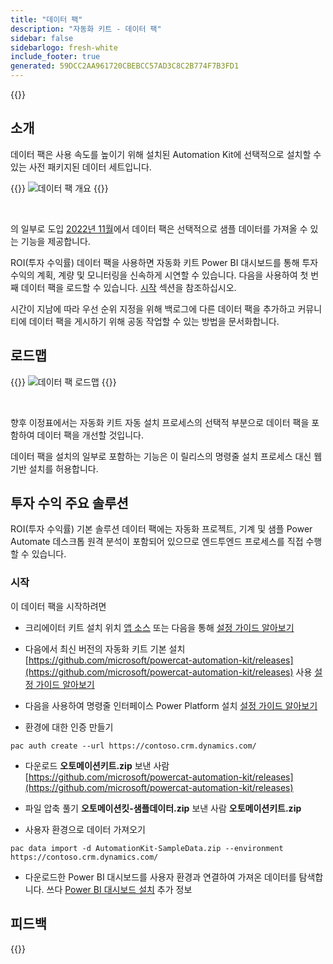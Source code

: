 ```yaml
---
title: "데이터 팩"
description: "자동화 키트 - 데이터 팩"
sidebar: false
sidebarlogo: fresh-white
include_footer: true
generated: 59DCC2AA961720CBEBCC57AD3C8C2B774F7B3FD1
---
```


{{<toc>}}

## 소개

데이터 팩은 사용 속도를 높이기 위해 설치된 Automation Kit에 선택적으로 설치할 수 있는 사전 패키지된 데이터 세트입니다.

{{<border>}}
![데이터 팩 개요](https://powercat-automation-kit.azureedge.net/releases/november-2022/DataPacks.svg)
{{</border>}}

<br/>

의 일부로 도입 [2022년 11월](/ko/releases/november-2022)에서 데이터 팩은 선택적으로 샘플 데이터를 가져올 수 있는 기능을 제공합니다.

ROI(투자 수익률) 데이터 팩을 사용하면 자동화 키트 Power BI 대시보드를 통해 투자 수익의 계획, 계량 및 모니터링을 신속하게 시연할 수 있습니다. 다음을 사용하여 첫 번째 데이터 팩을 로드할 수 있습니다. [시작](/ko#getting-started) 섹션을 참조하십시오.

시간이 지남에 따라 우선 순위 지정을 위해 백로그에 다른 데이터 팩을 추가하고 커뮤니티에 데이터 팩을 게시하기 위해 공동 작업할 수 있는 방법을 문서화합니다.

## 로드맵

{{<border>}}
![데이터 팩 로드맵](https://powercat-automation-kit.azureedge.net/releases/november-2022/DataPacks-WhatsNext.svg?v=1)
{{</border>}}

<br/>

향후 이정표에서는 자동화 키트 자동 설치 프로세스의 선택적 부분으로 데이터 팩을 포함하여 데이터 팩을 개선할 것입니다.

데이터 팩을 설치의 일부로 포함하는 기능은 이 릴리스의 명령줄 설치 프로세스 대신 웹 기반 설치를 허용합니다.

## 투자 수익 주요 솔루션

ROI(투자 수익률) 기본 솔루션 데이터 팩에는 자동화 프로젝트, 기계 및 샘플 Power Automate 데스크톱 원격 분석이 포함되어 있으므로 엔드투엔드 프로세스를 직접 수행할 수 있습니다.

### 시작

이 데이터 팩을 시작하려면

- 크리에이터 키트 설치 위치 [앱 소스](https://appsource.microsoft.com/product/dynamics-365/microsoftpowercatarch.creatorkit1) 또는 다음을 통해 [설정 가이드 알아보기](https://learn.microsoft.com/power-platform/guidance/creator-kit/setup)

- 다음에서 최신 버전의 자동화 키트 기본 설치 [https://github.com/microsoft/powercat-automation-kit/releases](https://github.com/microsoft/powercat-automation-kit/releases) 사용 [설정 가이드 알아보기](https://learn.microsoft.com/power-automate/guidance/automation-kit/setup/main)

- 다음을 사용하여 명령줄 인터페이스 Power Platform 설치 [설정 가이드 알아보기](https://learn.microsoft.com/power-platform/developer/cli/introduction)

- 환경에 대한 인증 만들기

```pwsh
pac auth create --url https://contoso.crm.dynamics.com/
```

- 다운로드 **오토메이션키트.zip** 보낸 사람 [https://github.com/microsoft/powercat-automation-kit/releases](https://github.com/microsoft/powercat-automation-kit/releases)

- 파일 압축 풀기 **오토메이션킷-샘플데이터.zip** 보낸 사람 **오토메이션키트.zip**

- 사용자 환경으로 데이터 가져오기

```pwsh
pac data import -d AutomationKit-SampleData.zip --environment https://contoso.crm.dynamics.com/ 
```

- 다운로드한 Power BI 대시보드를 사용자 환경과 연결하여 가져온 데이터를 탐색합니다. 쓰다 [Power BI 대시보드 설치](/ko/get-started/install-powerbi-dashboard) 추가 정보

## 피드백

{{<questions name="/content/ko/features/datapacks.json" completed="피드백을 제공해 주셔서 감사합니다." showNavigationButtons="false" locale="ko">}}
